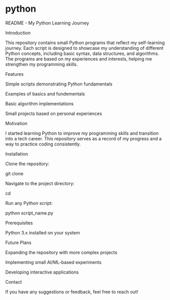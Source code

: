 # python
README - My Python Learning Journey

Introduction

This repository contains small Python programs that reflect my self-learning journey. Each script is designed to showcase my understanding of different Python concepts, including basic syntax, data structures, and algorithms. The programs are based on my experiences and interests, helping me strengthen my programming skills.

Features

Simple scripts demonstrating Python fundamentals

Examples of  basics and fundementals

Basic algorithm implementations

Small projects based on personal experiences

Motivation

I started learning Python to improve my programming skills and transition into a tech career. This repository serves as a record of my progress and a way to practice coding consistently.

Installation

Clone the repository:

git clone <repository-url>

Navigate to the project directory:

cd <repository-folder>

Run any Python script:

python script_name.py

Prerequisites

Python 3.x installed on your system

Future Plans

Expanding the repository with more complex projects

Implementing small AI/ML-based experiments

Developing interactive applications

Contact

If you have any suggestions or feedback, feel free to reach out!

